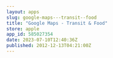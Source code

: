 ```yaml
---
layout: apps
slug: google-maps---transit--food
title: "Google Maps - Transit & Food"
store: apple
app_id: 585027354
date: 2023-07-10T12:40:36Z
published: 2012-12-13T04:21:00Z
---
```

